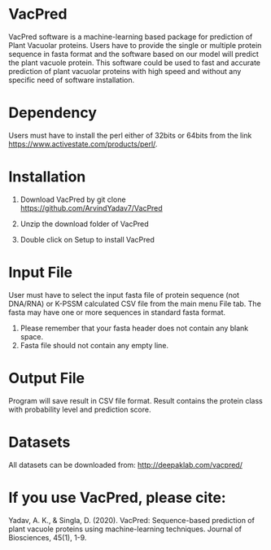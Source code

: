 # VacPred
VacPred software is a machine-learning based package for prediction of Plant Vacuolar proteins. Users have to provide the single or multiple protein sequence in fasta format and the software based on our model will predict the plant vacuole protein. This software could be used to fast and accurate prediction of plant vacuolar proteins with high speed and without any specific need of software installation.
# Dependency
Users must have to install the perl either of 32bits or 64bits from the link https://www.activestate.com/products/perl/.
# Installation
1.	Download VacPred by
git clone https://github.com/ArvindYadav7/VacPred 

2.	Unzip the download folder of VacPred
3.	Double click on Setup to install VacPred 
# Input File
User must have to select the input fasta file of protein sequence (not DNA/RNA) or K-PSSM calculated CSV file from the main menu File tab. The fasta may have one or more sequences in standard fasta format.
        
1. Please remember that your fasta header does not contain any blank space.
2. Fasta file should not contain any empty line.
# Output File
Program will save result in CSV file format. Result contains the protein class with probability level and prediction score.
# Datasets
All datasets can be downloaded from: http://deepaklab.com/vacpred/ 
# If you use VacPred, please cite:
Yadav, A. K., & Singla, D. (2020). VacPred: Sequence-based prediction of plant vacuole proteins using machine-learning techniques. Journal of Biosciences, 45(1), 1-9.

